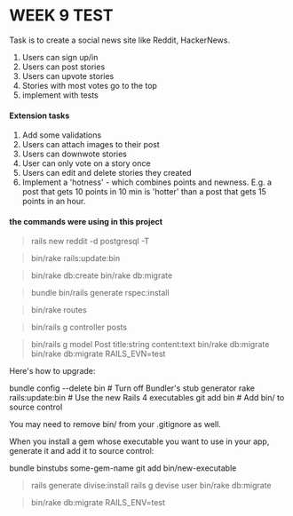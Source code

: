 <h1> WEEK 9 TEST </h4>
<p>Task is to create a social news site like Reddit, HackerNews.</p>

<ol>
<li>Users can sign up/in</li>
<li>Users can post stories</li>
<li>Users can upvote stories</li>
<li>Stories with most votes go to the top</li>
<li>implement with tests </li>
</ol>

<h4>Extension tasks</h4>
<ol>
<li>Add some validations</li>
<li>Users can attach images to their post</li>
<li>Users can downwote stories</li>
<li>User can only vote on a story once</li>
<li>Users can edit and delete stories they created</li>
<li>Implement a 'hotness' - which combines points and newness. E.g. a post that gets 10 points in 10 min is 'hotter' than a post that gets 15 points in an hour.</li>
</ol>

<h4> the commands were using in this project</h4>

>rails new reddit -d postgresql -T

>bin/rake rails:update:bin

>bin/rake db:create
>bin/rake db:migrate

>bundle
>bin/rails generate rspec:install

>bin/rake routes

>bin/rails g controller posts

>bin/rails g model Post title:string content:text
>bin/rake db:migrate
>bin/rake db:migrate RAILS_EVN=test


Here's how to upgrade:

  bundle config --delete bin    # Turn off Bundler's stub generator
  rake rails:update:bin         # Use the new Rails 4 executables
  git add bin                   # Add bin/ to source control

You may need to remove bin/ from your .gitignore as well.

When you install a gem whose executable you want to use in your app,
generate it and add it to source control:

  bundle binstubs some-gem-name
  git add bin/new-executable



>rails generate divise:install
>rails g devise user
>bin/rake db:migrate

>bin/rake db:migrate RAILS_ENV=test

